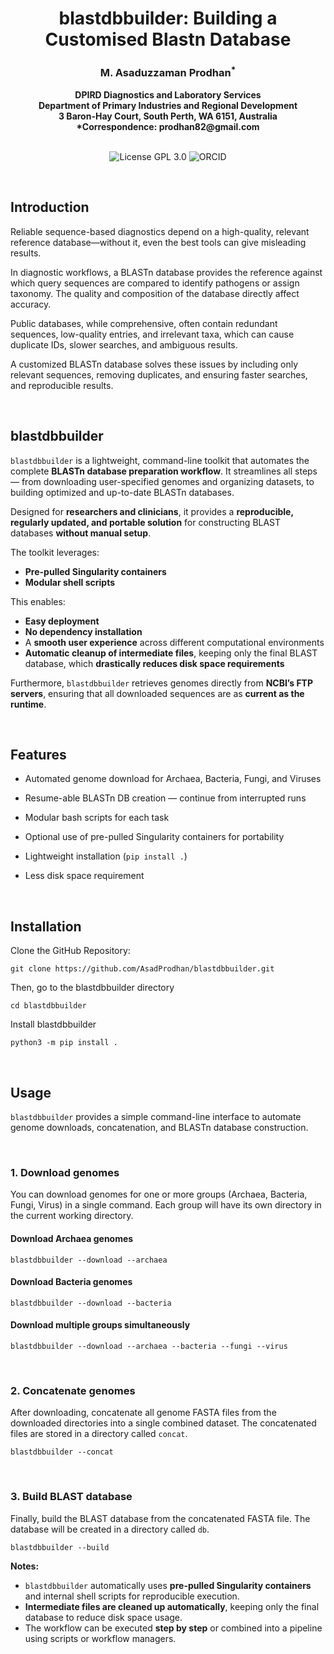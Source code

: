 
<h1 align="center">blastdbbuilder: Building a Customised Blastn Database</h1>


<h3 align="center">M. Asaduzzaman Prodhan<sup>*</sup> </h3>


<div align="center"><b> DPIRD Diagnostics and Laboratory Services </b></div>


<div align="center"><b> Department of Primary Industries and Regional Development </b></div>


<div align="center"><b> 3 Baron-Hay Court, South Perth, WA 6151, Australia </b></div>


<div align="center"><b> *Correspondence: prodhan82@gmail.com </b></div>


<br />


<p align="center">
  <a href="https://github.com/asadprodhan/blastdbbuilder/tree/main?tab=GPL-3.0-1-ov-file#readme"><img src="https://img.shields.io/badge/License-GPL%203.0-yellow.svg" alt="License GPL 3.0" style="display: inline-block;"></a>
  <a href="https://orcid.org/0000-0002-1320-3486"><img src="https://img.shields.io/badge/ORCID-green?style=flat-square&logo=ORCID&logoColor=white" alt="ORCID" style="display: inline-block;"></a>
</p>


<br />


## **Introduction**

Reliable sequence-based diagnostics depend on a high-quality, relevant reference database—without it, even the best tools can give misleading results.

In diagnostic workflows, a BLASTn database provides the reference against which query sequences are compared to identify pathogens or assign taxonomy. The quality and composition of the database directly affect accuracy.

Public databases, while comprehensive, often contain redundant sequences, low-quality entries, and irrelevant taxa, which can cause duplicate IDs, slower searches, and ambiguous results.

A customized BLASTn database solves these issues by including only relevant sequences, removing duplicates, and ensuring faster searches, and reproducible results.


<br />


## **blastdbbuilder**

`blastdbbuilder` is a lightweight, command-line toolkit that automates the complete **BLASTn database preparation workflow**. It streamlines all steps — from downloading user-specified genomes and organizing datasets, to building optimized and up-to-date BLASTn databases.

Designed for **researchers and clinicians**, it provides a **reproducible, regularly updated, and portable solution** for constructing BLAST databases **without manual setup**. 

The toolkit leverages:
- **Pre-pulled Singularity containers**  
- **Modular shell scripts**  

This enables:
- **Easy deployment**  
- **No dependency installation**  
- A **smooth user experience** across different computational environments  
- **Automatic cleanup of intermediate files**, keeping only the final BLAST database, which **drastically reduces disk space requirements**

Furthermore, `blastdbbuilder` retrieves genomes directly from **NCBI’s FTP servers**, ensuring that all downloaded sequences are as **current as the runtime**.


<br />

## **Features**

- Automated genome download for Archaea, Bacteria, Fungi, and Viruses
  
- Resume-able BLASTn DB creation — continue from interrupted runs
   
- Modular bash scripts for each task
    
- Optional use of pre-pulled Singularity containers for portability
    
- Lightweight installation (`pip install .`)
  
- Less disk space requirement 
 

<br />

## **Installation**

Clone the GitHub Repository:

```
git clone https://github.com/AsadProdhan/blastdbbuilder.git
```

Then, go to the blastdbbuilder directory 

```
cd blastdbbuilder
```

Install blastdbbuilder

```
python3 -m pip install .
```

<br />

## Usage

`blastdbbuilder` provides a simple command-line interface to automate genome downloads, concatenation, and BLASTn database construction.  

<br />

### **1. Download genomes**

You can download genomes for one or more groups (Archaea, Bacteria, Fungi, Virus) in a single command. Each group will have its own directory in the current working directory.


#### Download Archaea genomes

```
blastdbbuilder --download --archaea
```

#### Download Bacteria genomes

```
blastdbbuilder --download --bacteria
```

#### Download multiple groups simultaneously

```
blastdbbuilder --download --archaea --bacteria --fungi --virus
```

<br />

### **2. Concatenate genomes**

After downloading, concatenate all genome FASTA files from the downloaded directories into a single combined dataset. The concatenated files are stored in a directory called `concat`.

```
blastdbbuilder --concat
```

<br />

### **3. Build BLAST database**

Finally, build the BLAST database from the concatenated FASTA file. The database will be created in a directory called `db`.

```
blastdbbuilder --build
```

**Notes:**
- `blastdbbuilder` automatically uses **pre-pulled Singularity containers** and internal shell scripts for reproducible execution.
- **Intermediate files are cleaned up automatically**, keeping only the final database to reduce disk space usage.
- The workflow can be executed **step by step** or combined into a pipeline using scripts or workflow managers.

<br />



